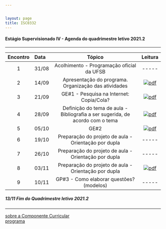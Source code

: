 ```yaml
---


layout: page
title: ISC0332
---
```

#### Estágio Supervisionado IV - Agenda do quadrimestre letivo 2021.2
---


|Encontro | Data  | Tópico | Leitura |
:---: | :--- |:---: | :---: |
| 1 |31/08	| Acolhimento - Programação oficial da UFSB | ----- |  
| 2 |14/09	| Apresentação do programa. Organização das atividades  |  [![pdf](/pages/icons16/pdf-icon.png)](/aulas/ISC0180/recursos/PlanoAtividadesES1.pdf "Texto 01") |  
| 3 |21/09	|	GE#1  - Pesquisa na Internet: Copia/Cola?|   [![pdf](/pages/icons16/pdf-icon.png)](/aulas/ISC0180/recursos/1._Dayrell-1996-Escola-espao-socio-cultural.pdf "SANTOS, p. 268-278") |  
| 4 |28/09	|	 Definição do tema de aula - Bibliografia a ser sugerida, de acordo com o tema |  [![pdf](/pages/icons16/pdf-icon.png)](/aulas/ISC0180/recursos/Atividade_1_-_Estgio_1.pdf) |  
| 5 |05/10	|	GE#2 |  [![pdf](/pages/icons16/pdf-icon.png)](/aulas/ISC0180/recursos/09_observacaoregistroreflexao.pdf) |  
| 6 |19/10	|	Preparação do projeto de aula - Orientação por dupla| ----- |  
| 7 |26/10	|	Preparação do projeto de aula - Orientação por dupla| ----- |
| 8 |03/11	|	Preparação do projeto de aula - Orientação por dupla |   [![pdf](/pages/icons16/pdf-icon.png)](/aulas/ISC0180/recursos/Alamo_BNCC-VERSAO-FINAL.pdf) |  
| 9 |10/11	|	GP#3 - Como elaborar questões? (modelos) | ----- |

#####  13/11		Fim do Quadrimestre letivo 2021.2

---
[sobre a Componente Curricular](index.html)  
[programa](programa.html)
